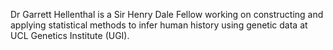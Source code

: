 Dr Garrett Hellenthal is a Sir Henry Dale Fellow working on constructing and applying statistical methods to infer human history using genetic data at UCL Genetics Institute (UGI).